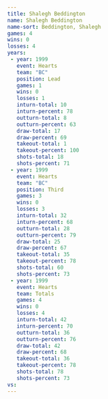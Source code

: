 ```yaml
---
title: Shalegh Beddington
name: Shalegh Beddington
name-sort: Beddington, Shalegh
games: 4
wins: 0
losses: 4
years:
 - year: 1999
   event: Hearts
   team: "BC"
   position: Lead
   games: 1
   wins: 0
   losses: 1
   inturn-total: 10
   inturn-percent: 78
   outturn-total: 8
   outturn-percent: 63
   draw-total: 17
   draw-percent: 69
   takeout-total: 1
   takeout-percent: 100
   shots-total: 18
   shots-percent: 71
 - year: 1999
   event: Hearts
   team: "BC"
   position: Third
   games: 3
   wins: 0
   losses: 3
   inturn-total: 32
   inturn-percent: 68
   outturn-total: 28
   outturn-percent: 79
   draw-total: 25
   draw-percent: 67
   takeout-total: 35
   takeout-percent: 78
   shots-total: 60
   shots-percent: 73
 - year: 1999
   event: Hearts
   team: Totals
   games: 4
   wins: 0
   losses: 4
   inturn-total: 42
   inturn-percent: 70
   outturn-total: 36
   outturn-percent: 76
   draw-total: 42
   draw-percent: 68
   takeout-total: 36
   takeout-percent: 78
   shots-total: 78
   shots-percent: 73
vs:
---
```


